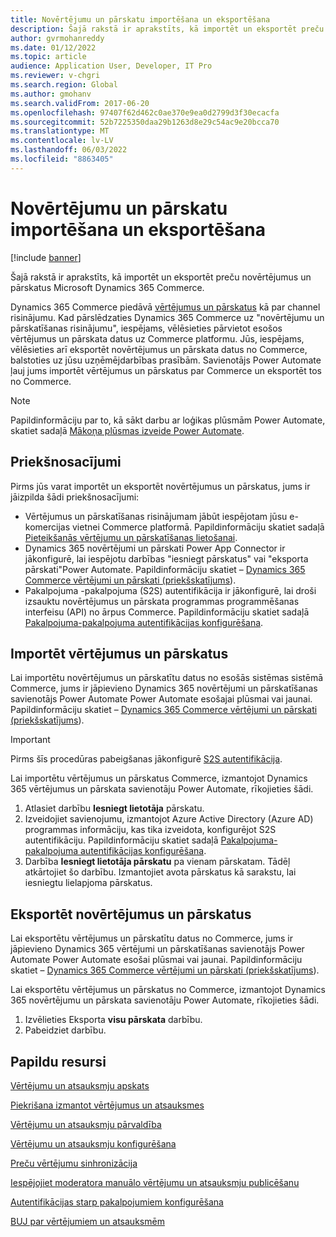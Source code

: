 ```yaml
---
title: Novērtējumu un pārskatu importēšana un eksportēšana
description: Šajā rakstā ir aprakstīts, kā importēt un eksportēt preču novērtējumus un pārskatus Microsoft Dynamics 365 Commerce.
author: gvrmohanreddy
ms.date: 01/12/2022
ms.topic: article
audience: Application User, Developer, IT Pro
ms.reviewer: v-chgri
ms.search.region: Global
ms.author: gmohanv
ms.search.validFrom: 2017-06-20
ms.openlocfilehash: 97407f62d462c0ae370e9ea0d2799d3f30ecacfa
ms.sourcegitcommit: 52b7225350daa29b1263d8e29c54ac9e20bcca70
ms.translationtype: MT
ms.contentlocale: lv-LV
ms.lasthandoff: 06/03/2022
ms.locfileid: "8863405"
---
```

# <a name="import-and-export-ratings-and-reviews"></a>Novērtējumu un pārskatu importēšana un eksportēšana

[!include [banner](includes/banner.md)]

Šajā rakstā ir aprakstīts, kā importēt un eksportēt preču novērtējumus un pārskatus Microsoft Dynamics 365 Commerce.

Dynamics 365 Commerce piedāvā [vērtējumus un pārskatus](ratings-reviews-overview.md) kā par channel risinājumu. Kad pārslēdzaties Dynamics 365 Commerce uz "novērtējumu un pārskatīšanas risinājumu", iespējams, vēlēsieties pārvietot esošos vērtējumus un pārskata datus uz Commerce platformu. Jūs, iespējams, vēlēsieties arī eksportēt novērtējumus un pārskata datus no Commerce, balstoties uz jūsu uzņēmējdarbības prasībām. Savienotājs Power Automate ļauj jums importēt vērtējumus un pārskatus par Commerce un eksportēt tos no Commerce.

> [!NOTE]
> Papildinformāciju par to, kā sākt darbu ar loģikas plūsmām Power Automate, skatiet sadaļā [Mākoņa plūsmas izveide Power Automate](/power-automate/get-started-logic-flow).

## <a name="prerequisites"></a>Priekšnosacījumi

Pirms jūs varat importēt un eksportēt novērtējumus un pārskatus, jums ir jāizpilda šādi priekšnosacījumi:

- Vērtējumus un pārskatīšanas risinājumam jābūt iespējotam jūsu e-komercijas vietnei Commerce platformā. Papildinformāciju skatiet sadaļā [Pieteikšanās vērtējumu un pārskatīšanas lietošanai](opt-in-ratings-reviews.md).
- Dynamics 365 novērtējumi un pārskati Power App Connector ir jākonfigurē, lai iespējotu darbības "iesniegt pārskatus" vai "eksporta pārskati"Power Automate. Papildinformāciju skatiet – [Dynamics 365 Commerce vērtējumi un pārskati (priekšskatījums](/connectors/dynamics365ratingsre/)).
- Pakalpojuma -pakalpojuma (S2S) autentifikācija ir jākonfigurē, lai droši izsauktu novērtējumus un pārskata programmas programmēšanas interfeisu (API) no ārpus Commerce. Papildinformāciju skatiet sadaļā [Pakalpojuma-pakalpojuma autentifikācijas konfigurēšana](service-to-service-auth.md).

## <a name="import-ratings-and-reviews"></a>Importēt vērtējumus un pārskatus

Lai importētu novērtējumus un pārskatītu datus no esošās sistēmas sistēmā Commerce, jums ir jāpievieno Dynamics 365 novērtējumi un pārskatīšanas savienotājs Power Automate Power Automate esošajai plūsmai vai jaunai. Papildinformāciju skatiet – [Dynamics 365 Commerce vērtējumi un pārskati (priekšskatījums](/connectors/dynamics365ratingsre/)).

> [!IMPORTANT]
> Pirms šīs procedūras pabeigšanas jākonfigurē [S2S autentifikācija](service-to-service-auth.md).

Lai importētu vērtējumus un pārskatus Commerce, izmantojot Dynamics 365 vērtējumus un pārskata savienotāju Power Automate, rīkojieties šādi.

1. Atlasiet darbību **Iesniegt lietotāja** pārskatu.
1. Izveidojiet savienojumu, izmantojot Azure Active Directory (Azure AD) programmas informāciju, kas tika izveidota, konfigurējot S2S autentifikāciju. Papildinformāciju skatiet sadaļā [Pakalpojuma-pakalpojuma autentifikācijas konfigurēšana](service-to-service-auth.md).
1. Darbība **Iesniegt lietotāja pārskatu** pa vienam pārskatam. Tādēļ atkārtojiet šo darbību. Izmantojiet avota pārskatus kā sarakstu, lai iesniegtu lielapjoma pārskatus.
    
## <a name="export-ratings-and-reviews"></a>Eksportēt novērtējumus un pārskatus

Lai eksportētu vērtējumus un pārskatītu datus no Commerce, jums ir jāpievieno Dynamics 365 vērtējumi un pārskatīšanas savienotājs Power Automate Power Automate esošai plūsmai vai jaunai. Papildinformāciju skatiet – [Dynamics 365 Commerce vērtējumi un pārskati (priekšskatījums](/connectors/dynamics365ratingsre/)).

Lai eksportētu vērtējumus un pārskatus no Commerce, izmantojot Dynamics 365 novērtējumu un pārskata savienotāju Power Automate, rīkojieties šādi.

1. Izvēlieties Eksporta **visu pārskata** darbību.
1. Pabeidziet darbību. 

## <a name="additional-resources"></a>Papildu resursi

[Vērtējumu un atsauksmju apskats](ratings-reviews-overview.md)

[Piekrišana izmantot vērtējumus un atsauksmes](opt-in-ratings-reviews.md)

[Vērtējumu un atsauksmju pārvaldība](manage-reviews.md)

[Vērtējumu un atsauksmju konfigurēšana](configure-ratings-reviews.md)

[Preču vērtējumu sinhronizācija](sync-product-ratings.md)

[Iespējojiet moderatora manuālo vērtējumu un atsauksmju publicēšanu](manual-publish-rating-reviews.md)

[Autentifikācijas starp pakalpojumiem konfigurēšana](service-to-service-auth.md)

[BUJ par vērtējumiem un atsauksmēm](ratings-reviews-faq.md)
